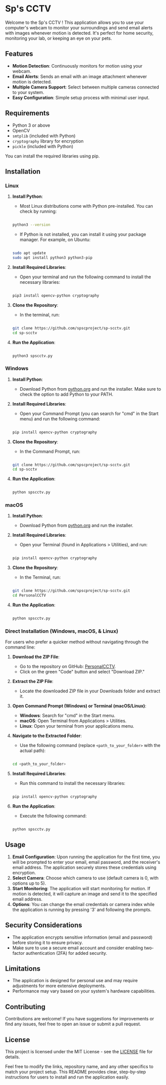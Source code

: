 # Sp's CCTV

Welcome to the Sp's CCTV ! This application allows you to use your computer's webcam to monitor your surroundings and send email alerts with images whenever motion is detected. It's perfect for home security, monitoring your lab, or keeping an eye on your pets.

## Features

- **Motion Detection**: Continuously monitors for motion using your webcam.
- **Email Alerts**: Sends an email with an image attachment whenever motion is detected.
- **Multiple Camera Support**: Select between multiple cameras connected to your system.
- **Easy Configuration**: Simple setup process with minimal user input.

## Requirements

- Python 3 or above
- OpenCV
- `smtplib` (included with Python)
- `cryptography` library for encryption
- `pickle` (included with Python)

You can install the required libraries using pip.

## Installation

### Linux

1. **Install Python**:
   - Most Linux distributions come with Python pre-installed. You can check by running:
   ```bash
   
   python3 --version
   ```
   - If Python is not installed, you can install it using your package manager. For example, on Ubuntu:
   ```bash
   
   sudo apt update
   sudo apt install python3 python3-pip
   ```

2. **Install Required Libraries**:
   - Open your terminal and run the following command to install the necessary libraries:
   ```bash
   
   pip3 install opencv-python cryptography
   ```

3. **Clone the Repository**:
   - In the terminal, run:
   ```bash
   
   git clone https://github.com/spscproject/sp-scctv.git
   cd sp-scctv
   ```

4. **Run the Application**:
   ```bash
   
   python3 spscctv.py
   ```

### Windows

1. **Install Python**:
   - Download Python from [python.org](https://www.python.org/downloads/) and run the installer. Make sure to check the option to add Python to your PATH.

2. **Install Required Libraries**:
   - Open your Command Prompt (you can search for "cmd" in the Start menu) and run the following command:
   ```bash
   
   pip install opencv-python cryptography
   ```

3. **Clone the Repository**:
   - In the Command Prompt, run:
   ```bash
   
   git clone https://github.com/spscproject/sp-scctv.git
   cd sp-scctv
   ```

4. **Run the Application**:
   ```bash
   
   python spscctv.py
   ```

### macOS

1. **Install Python**:
   - Download Python from [python.org](https://www.python.org/downloads/) and run the installer.

2. **Install Required Libraries**:
   - Open your Terminal (found in Applications > Utilities), and run:
   ```bash
   
   pip install opencv-python cryptography
   ```

3. **Clone the Repository**:
   - In the Terminal, run:
   ```bash

   git clone https://github.com/spscproject/sp-scctv.git
   cd PersonalCCTV
   ```

4. **Run the Application**:
   ```bash
   
   python spscctv.py
   ```

### Direct Installation (Windows, macOS, & Linux)

For users who prefer a quicker method without navigating through the command line:

1. **Download the ZIP File**:
   - Go to the repository on GitHub: [PersonalCCTV](https://github.com/spscproject/sp-scctv).
   - Click on the green "Code" button and select "Download ZIP."

2. **Extract the ZIP File**:
   - Locate the downloaded ZIP file in your Downloads folder and extract it.

3. **Open Command Prompt (Windows) or Terminal (macOS/Linux)**:
   - **Windows**: Search for "cmd" in the Start menu.
   - **macOS**: Open Terminal from Applications > Utilities.
   - **Linux**: Open your terminal from your applications menu.

4. **Navigate to the Extracted Folder**:
   - Use the following command (replace `<path_to_your_folder>` with the actual path):
   ```bash
   
   cd <path_to_your_folder>
   ```

5. **Install Required Libraries**:
   - Run this command to install the necessary libraries:
   ```bash
   
   pip install opencv-python cryptography
   ```

6. **Run the Application**:
   - Execute the following command:
   ```bash
   
   python spscctv.py
   ```

## Usage

1. **Email Configuration**: Upon running the application for the first time, you will be prompted to enter your email, email password, and the receiver's email address. The application securely stores these credentials using encryption.
2. **Select Camera**: Choose which camera to use (default camera is 0, with options up to 5).
3. **Start Monitoring**: The application will start monitoring for motion. If motion is detected, it will capture an image and send it to the specified email address.
4. **Options**: You can change the email credentials or camera index while the application is running by pressing '3' and following the prompts.

## Security Considerations

- The application encrypts sensitive information (email and password) before storing it to ensure privacy.
- Make sure to use a secure email account and consider enabling two-factor authentication (2FA) for added security.

## Limitations

- The application is designed for personal use and may require adjustments for more extensive deployments.
- Performance may vary based on your system's hardware capabilities.

## Contributing

Contributions are welcome! If you have suggestions for improvements or find any issues, feel free to open an issue or submit a pull request.

## License

This project is licensed under the MIT License - see the [LICENSE](LICENSE) file for details.

Feel free to modify the links, repository name, and any other specifics to match your project setup. This README provides clear, step-by-step instructions for users to install and run the application easily.
